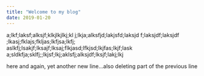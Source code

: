 ```yaml
---
title: "Welcome to my blog"
date: 2019-01-20
---
```


a;lkf;laksf;alksjf;klkjlkjlkj;kl j;lkja;alksfjd;lakjsfd;laksjd f;laksjdf;laksjdf ;lkasj;fklajs;fkljas;lkfjsa;lkfj; aslkfj;lsakjf;lksajf;lksaj;flkjasd;lfkjsd;lkjfas;lkjf;lask    a;sldkfja;sklfj;;lkjsf;lkj;aklsfj;alksjdf;lksjf;lakj;lkj

here
and again, yet another new line...also deleting part of the previous line
